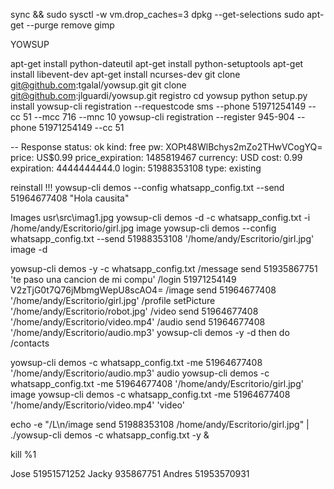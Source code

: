 sync && sudo sysctl -w vm.drop_caches=3
dpkg --get-selections
sudo apt-get --purge remove gimp

YOWSUP

apt-get install python-dateutil
apt-get install python-setuptools
apt-get install libevent-dev
apt-get install ncurses-dev
git clone git@github.com:tgalal/yowsup.git
git clone git@github.com:jlguardi/yowsup.git registro
cd yowsup
python setup.py install
yowsup-cli registration --requestcode sms --phone 51971254149 --cc 51 --mcc 716 --mnc 10
yowsup-cli registration --register 945-904 --phone 51971254149 --cc 51  

-- Response
status: ok
kind: free
pw: XOPt48WlBchys2mZo2THwVCogYQ=
price: US$0.99
price_expiration: 1485819467
currency: USD
cost: 0.99
expiration: 4444444444.0
login: 51988353108
type: existing

reinstall !!!
yowsup-cli demos --config whatsapp_config.txt --send 51964677408 "Hola causita"


Images
usr\src\imag1.jpg
yowsup-cli demos -d -c whatsapp_config.txt -i /home/andy/Escritorio/girl.jpg image
yowsup-cli demos --config whatsapp_config.txt --send 51988353108  '/home/andy/Escritorio/girl.jpg' image -d


 yowsup-cli demos -y -c whatsapp_config.txt
/message send 51935867751 'te paso una cancion de mi compu' 
/login 51971254149 V2zTjG0t7Q76jMbmgWepU8scAO4=
/image send 51964677408 '/home/andy/Escritorio/girl.jpg'
/profile setPicture '/home/andy/Escritorio/robot.jpg'
/video send 51964677408 '/home/andy/Escritorio/video.mp4'
/audio send 51964677408 '/home/andy/Escritorio/audio.mp3'
yowsup-cli demos -y -d then do /contacts

yowsup-cli demos -c whatsapp_config.txt -me 51964677408 '/home/andy/Escritorio/audio.mp3' audio
yowsup-cli demos -c whatsapp_config.txt -me 51964677408 '/home/andy/Escritorio/girl.jpg' image
yowsup-cli demos -c whatsapp_config.txt -me 51964677408 '/home/andy/Escritorio/video.mp4' 'video'


echo -e "/L\n/image send 51988353108 /home/andy/Escritorio/girl.jpg" | ./yowsup-cli demos -c whatsapp_config.txt -y &

kill %1

 Jose 51951571252
 Jacky 935867751
 Andres 51953570931


